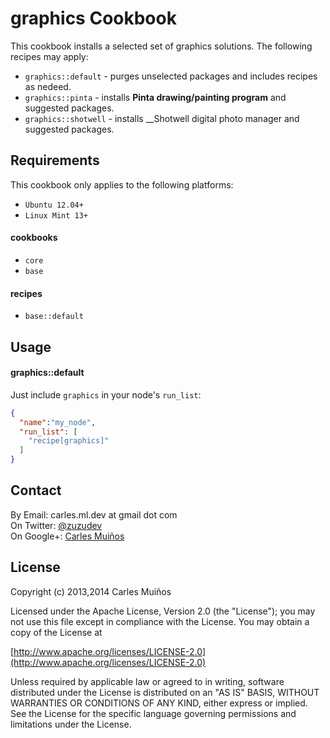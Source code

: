 # graphics Cookbook

This cookbook installs a selected set of graphics solutions.
The following recipes may apply:

- `graphics::default`  - purges unselected packages and includes recipes as nedeed.
- `graphics::pinta`    - installs __Pinta drawing/painting program__ and suggested packages.
- `graphics::shotwell` - installs __Shotwell digital photo manager and suggested packages.


## Requirements

This cookbook only applies to the following platforms:  
- `Ubuntu 12.04+`
- `Linux Mint 13+`

#### cookbooks
- `core`
- `base`

#### recipes
- `base::default`


## Usage

#### graphics::default
Just include `graphics` in your node's `run_list`:

```json
{
  "name":"my_node",
  "run_list": [
    "recipe[graphics]"
  ]
}
```


## Contact

By Email:   carles.ml.dev at gmail dot com  
On Twitter: [@zuzudev](https://twitter.com/zuzudev)  
On Google+: [Carles Muiños](https://plus.google.com/109480759201585988691)


## License

Copyright (c) 2013,2014 Carles Muiños

Licensed under the Apache License, Version 2.0 (the "License");
you may not use this file except in compliance with the License.
You may obtain a copy of the License at

[http://www.apache.org/licenses/LICENSE-2.0](http://www.apache.org/licenses/LICENSE-2.0)

Unless required by applicable law or agreed to in writing, software
distributed under the License is distributed on an "AS IS" BASIS,
WITHOUT WARRANTIES OR CONDITIONS OF ANY KIND, either express or implied.
See the License for the specific language governing permissions and
limitations under the License.

